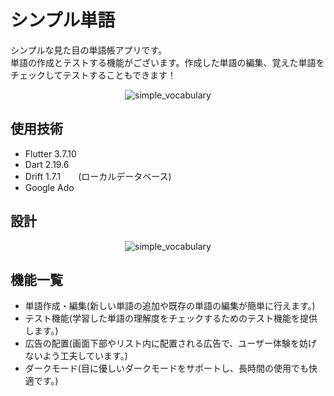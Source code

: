 <h1>シンプル単語</h1>
<p>シンプルな見た目の単語帳アプリです。<br> 単語の作成とテストする機能がございます。作成した単語の編集、覚えた単語をチェックしてテストすることもできます！</p>
<div align="center">
  <img src="https://github.com/kenta-u17/simple-vocabulary/assets/87677449/bbb738eb-b016-45a9-a167-9fd6c48163d5" alt="simple_vocabulary" style="">
</div>
<h2>使用技術</h2>
<ul>
  <li>Flutter 3.7.10</li>
  <li>Dart 2.19.6</li>
  <li>Drift 1.7.1　　(ローカルデータベース)</li>
  <li>Google Ado</li>
</ul>

<h2>設計</h2>
<div align="center">
  <img src="https://github.com/kenta-u17/simple-vocabulary/assets/87677449/19a414c9-6b06-47aa-b039-edb231222191" alt="simple_vocabulary" style="">
</div>

<h2>機能一覧</h2>
<ul>
  <li>単語作成・編集(新しい単語の追加や既存の単語の編集が簡単に行えます。)</li>
  <li>テスト機能(学習した単語の理解度をチェックするためのテスト機能を提供します。)</li>
  <li>広告の配置(画面下部やリスト内に配置される広告で、ユーザー体験を妨げないよう工夫しています。)</li>
  <li>ダークモード(目に優しいダークモードをサポートし、長時間の使用でも快適です。)</li>
</ul>
